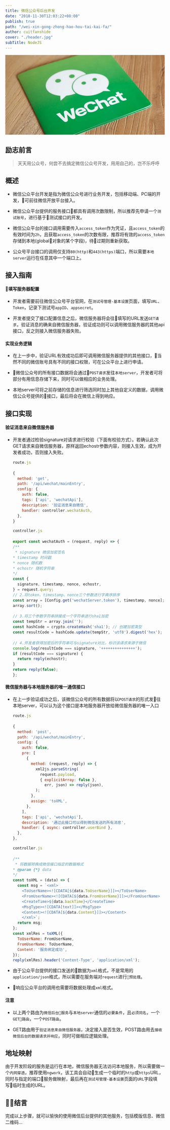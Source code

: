 ```yaml
---
title: 微信公众号后台开发
date: "2018-11-30T12:03:22+08:00"
publish: true
path: "/wei-xin-gong-zhong-hao-hou-tai-kai-fa/"
author: cuitfanshide
cover: "./header.jpg"
subTitle: NodeJS
---
```


![微信公众号后台开发](./header.jpg)

## 励志前言

>天天用公众号，何尝不去搞定微信公众号开发，用用自己的，岂不乐呼呼

## 概述

* 微信公众平台开发是指为微信公众号进行业务开发，包括移动端、PC端的开发，可前往微信开放平台接入。

* 微信公众平台提供的服务接口都具有调用次数限制，所以推荐先申请一个`测试账号`，进行基于测试接口的开发。

* 微信公众平台的接口调用需要传入`access_token`作为凭证，且`access_token`的有效时间为`2h`，且获取`access_token`的次数有限，推荐将有效的`access_token`存储到本地(global对象的某个字段)，待过期则重新获取。

* 公众号平台接口的调用仅支持`80(http)`和`443(https)`端口，所以需要`本地server`运行在任意其中一个端口上。

## 接入指南

#### 填写服务器配置
  * 开发者需要前往微信公众号平台官网，在`测试号管理-基本设置`页面，填写`URL`、`Token`，记录下测试号`appID`、`appsecret`。

  * 开发者提交了接口配置信息之后，微信服务器将会往填写的URL发送`GET请求`，验证消息的确来自微信服务器，验证成功则可以调用微信服务器的其他api接口，反之则接入微信服务器失败。

#### 实现业务逻辑
  * 在上一步中，验证URL有效成功后即可调用微信服务器提供的其他接口，当然不同的微信账号具有不同的接口权限，可在公众平台上进行申请。

  * 微信公众号的所有接口数据将会通过`POST请求`发往`本地server`，开发者可将部分有用信息存储下来，同时可以做相应的业务处理。

  * 本地server可将之前存储的信息进行筛选同时加上其他自定义的数据，调用微信公众号提供的接口，最后将会在微信上得到响应。

## 接口实现

  #### 验证消息来自微信服务器
  
  * 开发者通过检验signature对请求进行校验（下面有校验方式）。若确认此次GET请求来自微信服务器，原样返回echostr参数内容，则接入生效，成为开发者成功，否则接入失败。
    ```js
    route.js

    {
      method: 'get',
      path: '/api/wechat/mainEntry',
      config: {
        auth: false,
        tags: ['api', 'wechatApi'],
        description: '验证消息来自微信',
        handler: controller.wechatAuth,
      },
    }
    ```
    ```js
    controller.js

    export const wechatAuth = (request, reply) => {
    /**
     * signature 微信加密签名
    * timestamp 时间戳
    * nonce 随机数
    * echostr 随机字符串
    */
    const {
      signature, timestamp, nonce, echostr,
    } = request.query;
    // 2.将token、timestamp、nonce三个参数进行字典序排序
    const array = [Config.get('wechatServer.token'), timestamp, nonce];
    array.sort();

    // 3.将三个参数字符串拼接成一个字符串进行sha1加密
    const tempStr = array.join('');
    const hashCode = crypto.createHash('sha1'); // 创建加密类型
    const resultCode = hashCode.update(tempStr, 'utf8').digest('hex'); // 对传入的字符串进行加密

    // 4.开发者获得加密后的字符串可与signature对比，标识该请求来源于微信
    console.log(resultCode === signature, '+++++++++++++++');
    if (resultCode === signature) {
      return reply(echostr);
    }
    return reply(false);
    };
    ```

  #### 微信服务器与本地服务器的唯一通信接口

  * 在上一步验证成功之后，该微信公众号的所有数据将以`POST请求`的形式发往本地server，可以认为这个接口是本地服务器开放给微信服务器的唯一入口
    ```js
    route.js

    {
      method: 'post',
      path: '/api/wechat/mainEntry',
      config: {
        auth: false,
        pre: [
          {
            method: (request, reply) => {
              xml2js.parseString(
                request.payload,
                { explicitArray: false },
                  err, json) => reply(json),
              );
            },
            assign: 'toXML',
          },
        ],
        tags: ['api', 'wechatApi'],
        description: '通过此接口可以得到微信发送的所有消息',
        handler: { async: controller.userBind },
      },
    },
    ```
    ```js
    controller.js

    /**
     * 将数据转换成微信接口指定的数据格式
    * @param {*} data
    */
    const toXML = (data) => {
      const msg = `<xml>
        <ToUserName><![CDATA[${data.ToUserName}]]></ToUserName>
        <FromUserName><![CDATA[${data.FromUserName}]]></FromUserName>
        <CreateTime>${data.backTime}</CreateTime>
        <MsgType><![CDATA[text]]></MsgType>
        <Content><![CDATA[${data.Content}]]></Content>
        </xml>`;
      return msg;
    };
    const xmlRes = toXML({
      ToUserName: FromUserName,
      FromUserName: ToUserName,
      Content: '服务绑定成功',
    });
    reply(xmlRes).header('Content-Type', 'application/xml');
    ```

  * 由于公众平台提供的接口发送的数据为`xml`格式，不是常用的`application/json`格式，所以需要在服务端对`request`进行`预处理`。

  * 响应公众平台的调用也需要将数据处理成`xml`格式。

  #### 注意
  * 以上两个路由为`微信后台服务`与`本地server`通信的`必要条件`，且`必须同名`，一个`GET路由`，一个`POST路由`。

  * GET路由用于`验证消息来自微信服务器`，决定接入是否生效，POST路由用去`接收微信后台的数据请求并响应`，同时可做相应逻辑处理。

## 地址映射
  由于开发阶段的服务是运行在本地，微信服务器无法访问本地服务，所以需要做一个`内网穿透`，推荐使用`ngwork`，该工具会自动生成一个临时的`http`或`https`URL，同时与指定的端口服务做映射，最后再在`测试号管理-基本设置`页面的`URL`字段填写临时生成的URL。

## 结言

完成以上步骤，就可以愉快的使用微信后台提供的其他服务，包括模版信息、微信二维码...
